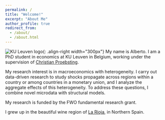 ```yaml
---
permalink: /
title: "Welcome!"
excerpt: "About Me"
author_profile: true
redirect_from: 
  - /about/
  - /about.html
---
```

![KU Leuven logo](kuleuven-logo.png){: .align-right width="300px"}
My name is Alberto. I am a PhD student in economics at KU Leuven in Belgium, working under the supervision of [Christian Proebsting](https://sites.google.com/site/proebstingchristian/home).

My research interest is in macroeconomics with heterogeneity. I carry out data-driven research to study shocks propagate across regions within a country or among countries in a monetary union, and I analyze the aggregate effects of this heterogeneity. To address these questions, I combine novel microdata with structural models.

My research is funded by the FWO fundamental research grant.

I grew up in the beautiful wine region of [La Rioja](https://www.spain.info/en/region/la-rioja/), in Northern Spain.
